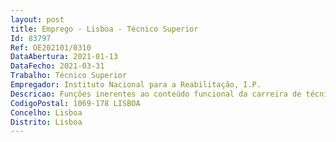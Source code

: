 ```yaml
--- 
layout: post
title: Emprego - Lisboa - Técnico Superior
Id: 83797
Ref: OE202101/0310
DataAbertura: 2021-01-13
DataFecho: 2021-03-31
Trabalho: Técnico Superior
Empregador: Instituto Nacional para a Reabilitação, I.P.
Descricao: Funções inerentes ao conteúdo funcional da carreira de técnico superior no âmbito das competências do Gabinete de Apoio Técnico, onde se inclui a área Jurídica, designadamente as previstas no artigo 6.º dos Estatutos do Instituto Nacional para a Reabilitação, I.P., aprovados pela Portaria n.º 220 2012, de 20 de julho.
CodigoPostal: 1069-178 LISBOA
Concelho: Lisboa
Distrito: Lisboa
--- 
```

